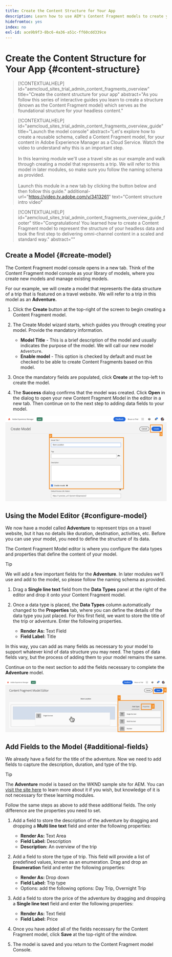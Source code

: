 ```yaml
---
title: Create the Content Structure for Your App
description: Learn how to use AEM's Content Fragment models to create your content structure, which serves as the foundation for all of your headless content.
hidefromtoc: yes
index: no
exl-id: ace9b9f3-8bc6-4a36-a51c-ff60cdd339ce
---
```


# Create the Content Structure for Your App {#content-structure}

>[!CONTEXTUALHELP]
>id="aemcloud_sites_trial_admin_content_fragments_overview"
>title="Create the content structure for your app"
>abstract="As you follow this series of interactive guides you learn to create a structure (known as the Content Fragment model) which serves as the foundational structure for your headless content."

>[!CONTEXTUALHELP]
>id="aemcloud_sites_trial_admin_content_fragments_overview_guide"
>title="Launch the model console"
>abstract="Let's explore how to create a reusable schema, called a Content Fragment model, for your content in Adobe Experience Manager as a Cloud Service. Watch the video to understand why this is an important step. <br><br>In this learning module we'll use a travel site as our example and walk through creating a model that represents a trip. We will refer to this model in later modules, so make sure you follow the naming schema as provided.<br><br>Launch this module in a new tab by clicking the button below and then follow this guide."
>additional-url="https://video.tv.adobe.com/v/3413261" text="Content structure intro video"

>[!CONTEXTUALHELP]
>id="aemcloud_sites_trial_admin_content_fragments_overview_guide_footer"
>title="Congratulations! You learned how to create a Content Fragment model to represent the structure of your headless data and took the first step to delivering omni-channel content in a scaled and standard way."
>abstract=""

## Create a Model {#create-model}

The Content Fragment model console opens in a new tab. Think of the Content Fragment model console as your library of models, where you create new models and manage existing models.

For our example, we will create a model that represents the data structure of a trip that is featured on a travel website. We will refer to a trip in this model as an **Adventure.**

1. Click the **Create** button at the top-right of the screen to begin creating a Content Fragment model.

1. The Create Model wizard starts, which guides you through creating your model. Provide the mandatory information.

   * **Model Title** - This is a brief description of the model and usually indicates the purpose of the model. We will call our new model `Adventure`.
   * **Enable model** - This option is checked by default and must be checked to be able to create Content Fragments based on this model.

1. Once the mandatory fields are populated, click **Create** at the top-left to create the model. 

1. The **Success** dialog confirms that the model was created. Click **Open** in the dialog to open your new Content Fragment Model in the editor in a new tab. Then continue on to the next step to adding data fields to your model.

![Steps two and three of creating a Content Fragment model](assets/do-not-localize/create-model-2-3.png)

## Using the Model Editor {#configure-model}

We now have a model called **Adventure** to represent trips on a travel website, but it has no details like duration, destination, activities, etc. Before you can use your model, you need to define the structure of its data. 

The Content Fragment Model editor is where you configure the data types and properties that define the content of your model.

>[!TIP]
>
>We will add a few important fields for the **Adventure**. In later modules we'll use and add to the model, so please follow the naming schema as provided.

1. Drag a **Single line text** field from the **Data Types** panel at the right of the editor and drop it onto your Content Fragment model. 

1. Once a data type is placed, the **Data Types** column automatically changed to the **Properties** tab, where you can define the details of the data type you just placed. For this first field, we want to store the title of the trip or adventure. Enter the following properties.

   * **Render As:** Text Field
   * **Field Label:** Title

In this way, you can add as many fields as necessary to your model to support whatever kind of data structure you may need. The types of data fields vary, but the process of adding them to your model remains the same.

Continue on to the next section to add the fields necessary to complete the **Adventure** model.

![Steps one, two, and three of adding fields to the model](assets/do-not-localize/define-model-fields-1-2-3.png)

## Add Fields to the Model {#additional-fields}

We already have a field for the title of the adventure. Now we need to add fields to capture the description, duration, and type of the trip.

>[!TIP]
>
>The **Adventure** model is based on the WKND sample site for AEM. You can [visit the site here](https://wknd.site/us/en/adventures/yosemite-backpacking.html) to learn more about it if you wish, but knowledge of it is not necessary for these learning modules.

Follow the same steps as above to add these additional fields. The only difference are the properties you need to set.

1. Add a field to store the description of the adventure by dragging and dropping a **Multi line text** field and enter the following properties:

   * **Render As:** Text Area
   * **Field Label:** Description
   * **Description:** An overview of the trip

1. Add a field to store the type of trip. This field will provide a list of predefined values, known as an enumeration. Drag and drop an **Enumeration** field and enter the following properties:

   * **Render As:** Drop down
   * **Field Label:** Trip type
   * Options: add the following options: Day Trip, Overnight Trip

1. Add a field to store the price of the adventure by dragging and dropping a **Single line text** field and enter the following properties:

   * **Render As:** Text field
   * **Field Label:** Price

1. Once you have added all of the fields necessary for the Content Fragment model, click **Save** at the top-right of the window.

1. The model is saved and you return to the Content Fragment model Console.

